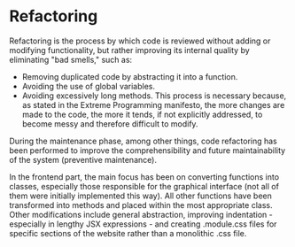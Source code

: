 # Refactoring 
Refactoring is the process by which code is reviewed without adding or modifying functionality, but rather improving its internal quality by eliminating "bad smells," such as:

- Removing duplicated code by abstracting it into a function.
- Avoiding the use of global variables.
- Avoiding excessively long methods.
This process is necessary because, as stated in the Extreme Programming manifesto, the more changes are made to the code, the more it tends, if not explicitly addressed, to become messy and therefore difficult to modify.

During the maintenance phase, among other things, code refactoring has been performed to improve the comprehensibility and future maintainability of the system (preventive maintenance).

In the frontend part, the main focus has been on converting functions into classes, especially those responsible for the graphical interface (not all of them were initially implemented this way). All other functions have been transformed into methods and placed within the most appropriate class. Other modifications include general abstraction, improving indentation - especially in lengthy JSX expressions - and creating .module.css files for specific sections of the website rather than a monolithic .css file.
